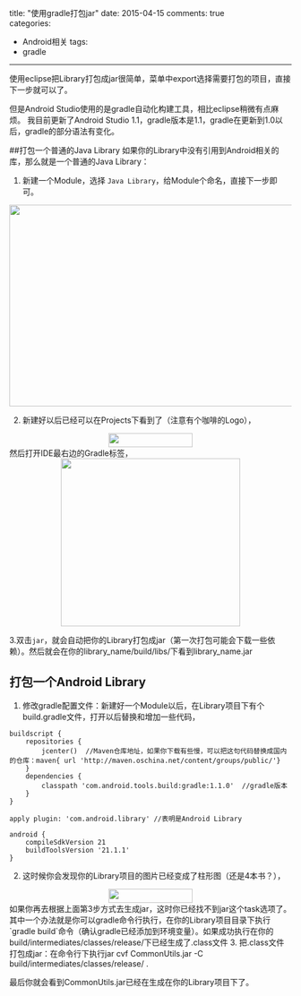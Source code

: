 title: "使用gradle打包jar"
date: 2015-04-15
comments: true	
categories:
  - Android相关
tags: 
  - gradle
  
---

使用eclipse把Library打包成jar很简单，菜单中export选择需要打包的项目，直接下一步就可以了。

但是Android Studio使用的是gradle自动化构建工具，相比eclipse稍微有点麻烦。
我目前更新了Android Studio 1.1，gradle版本是1.1，gradle在更新到1.0以后，gradle的部分语法有变化。

<!--more-->

##打包一个普通的Java Library
如果你的Library中没有引用到Android相关的库，那么就是一个普通的Java Library：

1. 新建一个Module，选择 `Java Library`，给Module个命名，直接下一步即可。
<img style="clear:both;display:block;margin:auto;width:600px;height:360px" src="http://7xi85h.com1.z0.glb.clouddn.com/1.png" alt="" />

2. 新建好以后已经可以在Projects下看到了（注意有个咖啡的Logo），

<img style="clear:both;display:block;margin:auto;width:150px;height:25px" src="http://7xi85h.com1.z0.glb.clouddn.com/2.png" alt="" />
然后打开IDE最右边的Gradle标签，
<img style="clear:both;display:block;margin:auto;width:320px;height:300px" src="http://7xi85h.com1.z0.glb.clouddn.com/3.png" alt="" />

3.双击`jar`，就会自动把你的Library打包成jar（第一次打包可能会下载一些依赖）。然后就会在你的library_name/build/libs/下看到library_name.jar

## 打包一个Android Library

1. 修改gradle配置文件：新建好一个Module以后，在Library项目下有个build.gradle文件，打开以后替换和增加一些代码，

<!--code-->
	buildscript {
	    repositories {
	        jcenter()  //Maven仓库地址，如果你下载有些慢，可以把这句代码替换成国内的仓库：maven{ url 'http://maven.oschina.net/content/groups/public/'}
	    }
	    dependencies {
	        classpath 'com.android.tools.build:gradle:1.1.0'  //gradle版本
	    }
	}

	apply plugin: 'com.android.library' //表明是Android Library
	
	android {
	    compileSdkVersion 21
	    buildToolsVersion '21.1.1'
	}

2. 这时候你会发现你的Library项目的图片已经变成了柱形图（还是4本书？），
<img style="clear:both;display:block;margin:auto;width:150px;height:25px" src="http://7xi85h.com1.z0.glb.clouddn.com/4.png" alt="" />
如果你再去根据上面第3步方式去生成jar，这时你已经找不到jar这个task选项了。其中一个办法就是你可以gradle命令行执行，在你的Library项目目录下执行`gradle build`命令（确认gradle已经添加到环境变量）。如果成功执行在你的build/intermediates/classes/release/下已经生成了.class文件
3. 把.class文件打包成jar：在命令行下执行jar cvf CommonUtils.jar -C build/intermediates/classes/release/ .

最后你就会看到CommonUtils.jar已经在生成在你的Library项目下了。

